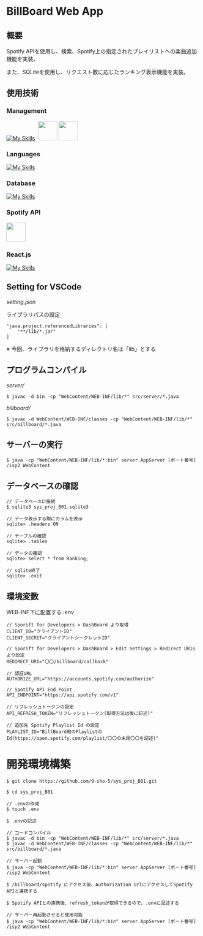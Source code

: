 # BillBoard Web App

## 概要
Spotify APIを使用し、検索、Spotify上の指定されたプレイリストへの楽曲追加機能を実装。

また、SQLiteを使用し、リクエスト数に応じたランキング表示機能を実装。

## 使用技術

### Management
[![My Skills](https://skillicons.dev/icons?i=github,vscode,discord&theme=dark)](https://skillicons.dev)&nbsp;&nbsp;<img src="https://upload.wikimedia.org/wikipedia/commons/thumb/e/e9/Notion-logo.svg/1200px-Notion-logo.svg.png" style="height:50px;width:50px;">&nbsp;<img src="https://www.g-workspace.jp/wp-content/uploads/Sheets_Product_Icon_512dp.png" style="height:50px;width:50px;">

### Languages
[![My Skills](https://skillicons.dev/icons?i=java,html,css,javascript&theme=dark)](https://skillicons.dev)

### Database
[![My Skills](https://skillicons.dev/icons?i=sqlite&theme=dark)](https://skillicons.dev)

### Spotify API
<img src="https://user-images.githubusercontent.com/61298948/207748534-ab6c47b9-173c-4aaa-b95e-fd59143146b3.png" style="height:50px;width:50px;">

### React.js
[![My Skills](https://skillicons.dev/icons?i=react&theme=dark)](https://skillicons.dev)

## Setting for VSCode
*setting.json*

ライブラリパスの設定
```
"java.project.referencedLibraries": [
    "**/lib/*.jar"
]
```
※ 今回、ライブラリを格納するディレクトリ名は「lib」とする

## プログラムコンパイル
*server/*
```
$ javac -d bin -cp "WebContent/WEB-INF/lib/*" src/server/*.java
```

*billboard/*
```
$ javac -d WebContent/WEB-INF/classes -cp "WebContent/WEB-INF/lib/*" src/billboard/*.java
```

## サーバーの実行
```
$ java -cp "WebContent/WEB-INF/lib/*:bin" server.AppServer [ポート番号] /isp2 WebContent
```

## データベースの確認
```
// データベースに接続
$ sqlite3 sys_proj_B01.sqlite3

// データ表示する際にカラムを表示
sqlite> .headers ON

// テーブルの確認
sqlite> .tables

// データの確認
sqlite> select * from Ranking;

// sqlite終了
sqlite> .exit
```

## 環境変数
WEB-INF下に配置する
*.env*
```
// Sporift for Developers > DashBoard より取得
CLIENT_ID="クライアントID"
CLIENT_SECRET="クライアントシークレットID"

// Sporift for Developers > DashBoard > Edit Settings > Redirect URIs より設定
REDIRECT_URI="〇〇/billboard/callback"

// 認証URL
AUTHORIZE_URL="https://accounts.spotify.com/authorize"

// Spotify API End Point
API_ENDPOINT="https://api.spotify.com/v1"

// リフレッシュトークンの設定
API_REFRESH_TOKEN="リフレッシュトークン(取得方法は後に記述)"

// 追加先 Spotify Playlist Id の設定
PLAYLIST_ID="BillBoard用のPlaylistのId(https://open.spotify.com/playlist/〇〇の末尾〇〇を記述)"
```

# 開発環境構築
```
$ git clone https://github.com/9-sho-5/sys_proj_B01.git

$ cd sys_proj_B01

// .envの作成
$ touch .env

$ .envの記述

// コードコンパイル
$ javac -d bin -cp "WebContent/WEB-INF/lib/*" src/server/*.java
$ javac -d WebContent/WEB-INF/classes -cp "WebContent/WEB-INF/lib/*" src/billboard/*.java

// サーバー起動
$ java -cp "WebContent/WEB-INF/lib/*:bin" server.AppServer [ポート番号] /isp2 WebContent

$ /billboard/spotify にアクセス後、Authorization UrlにアクセスしてSpotify APIと連携する

$ Spotify APIとの連携後、refresh_tokenが取得できるので、.envに記述する

// サーバー再起動させると使用可能
$ java -cp "WebContent/WEB-INF/lib/*:bin" server.AppServer [ポート番号] /isp2 WebContent
```
